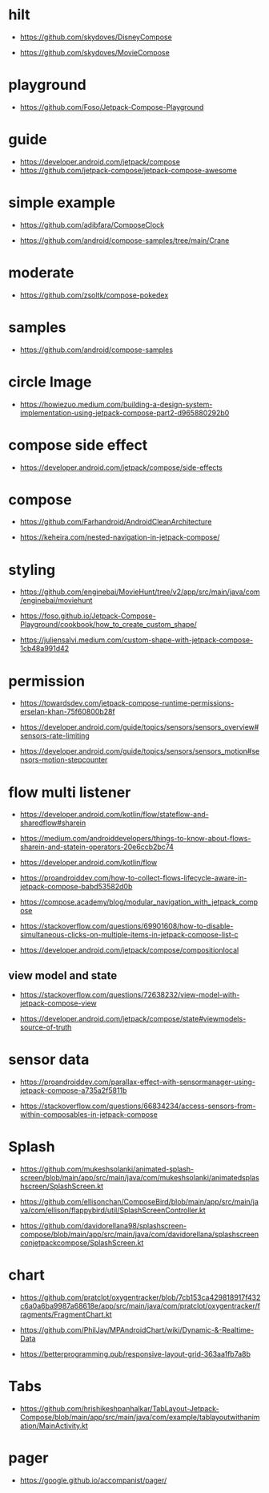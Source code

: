 # hilt

- https://github.com/skydoves/DisneyCompose

- https://github.com/skydoves/MovieCompose

# playground

-  https://github.com/Foso/Jetpack-Compose-Playground

# guide

- https://developer.android.com/jetpack/compose
- https://github.com/jetpack-compose/jetpack-compose-awesome

# simple example

- https://github.com/adibfara/ComposeClock
  
- https://github.com/android/compose-samples/tree/main/Crane

# moderate

- https://github.com/zsoltk/compose-pokedex

# samples

- https://github.com/android/compose-samples

# circle Image

- https://howiezuo.medium.com/building-a-design-system-implementation-using-jetpack-compose-part2-d965880292b0

# compose side effect
- https://developer.android.com/jetpack/compose/side-effects

# compose 
- https://github.com/Farhandroid/AndroidCleanArchitecture

- https://keheira.com/nested-navigation-in-jetpack-compose/

# styling

- https://github.com/enginebai/MovieHunt/tree/v2/app/src/main/java/com/enginebai/moviehunt

  <!-- shapes -->
- https://foso.github.io/Jetpack-Compose-Playground/cookbook/how_to_create_custom_shape/
- https://juliensalvi.medium.com/custom-shape-with-jetpack-compose-1cb48a991d42


# permission

- https://towardsdev.com/jetpack-compose-runtime-permissions-erselan-khan-75f60800b28f

<!-- rate limiting -->
- https://developer.android.com/guide/topics/sensors/sensors_overview#sensors-rate-limiting

<!-- motion stepcounter -->
- https://developer.android.com/guide/topics/sensors/sensors_motion#sensors-motion-stepcounter


# flow multi listener

- https://developer.android.com/kotlin/flow/stateflow-and-sharedflow#sharein

- https://medium.com/androiddevelopers/things-to-know-about-flows-sharein-and-statein-operators-20e6ccb2bc74

<!-- flow to state -->
- https://developer.android.com/kotlin/flow

- https://proandroiddev.com/how-to-collect-flows-lifecycle-aware-in-jetpack-compose-babd53582d0b


<!-- mutable state flow -->
- https://compose.academy/blog/modular_navigation_with_jetpack_compose

- https://stackoverflow.com/questions/69901608/how-to-disable-simultaneous-clicks-on-multiple-items-in-jetpack-compose-list-c

<!-- composite Local -->
- https://developer.android.com/jetpack/compose/compositionlocal


## view model and state

<!-- launch state -->
- https://stackoverflow.com/questions/72638232/view-model-with-jetpack-compose-view

<!-- viewmodel state -->
- https://developer.android.com/jetpack/compose/state#viewmodels-source-of-truth




# sensor data 

- https://proandroiddev.com/parallax-effect-with-sensormanager-using-jetpack-compose-a735a2f5811b

- https://stackoverflow.com/questions/66834234/access-sensors-from-within-composables-in-jetpack-compose


# Splash

- https://github.com/mukeshsolanki/animated-splash-screen/blob/main/app/src/main/java/com/mukeshsolanki/animatedsplashscreen/SplashScreen.kt

- https://github.com/ellisonchan/ComposeBird/blob/main/app/src/main/java/com/ellison/flappybird/util/SplashScreenController.kt

- https://github.com/davidorellana98/splashscreen-compose/blob/main/app/src/main/java/com/davidorellana/splashscreenconjetpackcompose/SplashScreen.kt


# chart

- https://github.com/pratclot/oxygentracker/blob/7cb153ca429818917f432c6a0a6ba9987a68618e/app/src/main/java/com/pratclot/oxygentracker/fragments/FragmentChart.kt

<!-- mpchart realtime updates -->
- https://github.com/PhilJay/MPAndroidChart/wiki/Dynamic-&-Realtime-Data

<!-- responsive grid -->
- https://betterprogramming.pub/responsive-layout-grid-363aa1fb7a8b


# Tabs

- https://github.com/hrishikeshpanhalkar/TabLayout-Jetpack-Compose/blob/main/app/src/main/java/com/example/tablayoutwithanimation/MainActivity.kt

# pager

- https://google.github.io/accompanist/pager/
